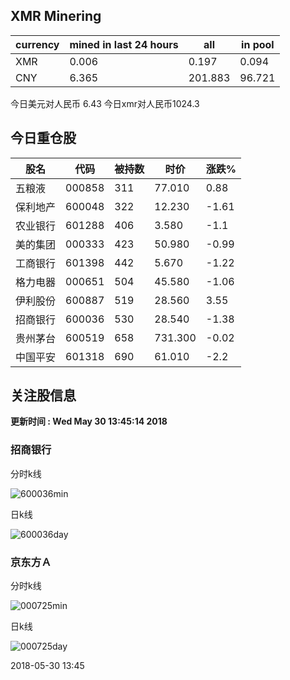 ## XMR Minering

|currency|mined in last 24 hours|all|in pool|
|---|---|---|---|
|XMR|0.006|0.197|0.094|
|CNY|6.365|201.883|96.721|

今日美元对人民币 6.43	今日xmr对人民币1024.3


## 今日重仓股 

|股名|代码|被持数|时价|涨跌%|
|---|---|---|---|---|
|五粮液|000858|311|77.010|0.88|
|保利地产|600048|322|12.230|-1.61|
|农业银行|601288|406|3.580|-1.1|
|美的集团|000333|423|50.980|-0.99|
|工商银行|601398|442|5.670|-1.22|
|格力电器|000651|504|45.580|-1.06|
|伊利股份|600887|519|28.560|3.55|
|招商银行|600036|530|28.540|-1.38|
|贵州茅台|600519|658|731.300|-0.02|
|中国平安|601318|690|61.010|-2.2|

## 关注股信息
**更新时间 : Wed May 30 13:45:14 2018**
### 招商银行 
分时k线

![600036min](http://image.sinajs.cn/newchart/min/n/sh600036.gif)

日k线

![600036day](http://image.sinajs.cn/newchart/daily/n/sh600036.gif)

### 京东方Ａ 
分时k线

![000725min](http://image.sinajs.cn/newchart/min/n/sz000725.gif)

日k线

![000725day](http://image.sinajs.cn/newchart/daily/n/sz000725.gif)

2018-05-30 13:45